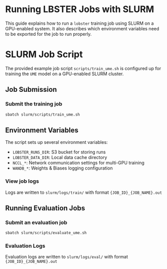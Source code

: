 # Running LBSTER Jobs with SLURM

This guide explains how to run a `lobster` training job using SLURM on a GPU-enabled system. It also describes which environment variables need to be exported for the job to run properly.

# SLURM Job Script
The provided example job script `scripts/train_ume.sh` is configured up for training the `UME` model on a GPU-enabled SLURM cluster. 


## Job Submission

### Submit the training job
```bash
sbatch slurm/scripts/train_ume.sh
```

## Environment Variables

The script sets up several  environment variables:
- `LOBSTER_RUNS_DIR`: S3 bucket for storing runs
- `LOBSTER_DATA_DIR`: Local data cache directory
- `NCCL_*`: Network communication settings for multi-GPU training
- `WANDB_*`: Weights & Biases logging configuration


### View job logs
Logs are written to `slurm/logs/train/` with format `{JOB_ID}_{JOB_NAME}.out`

## Running Evaluation Jobs

### Submit an evaluation job
```bash
sbatch slurm/scripts/evaluate_ume.sh 
```

### Evaluation Logs
Evaluation logs are written to `slurm/logs/eval/` with format `{JOB_ID}_{JOB_NAME}.out`
